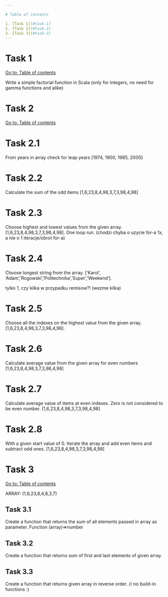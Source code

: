 ```yaml
---

# Table of contents

1. [Task 1](#task-1)
2. [Task 2](#task-2)
3. [Task 3](#task-3)
---
```


# Task 1

[Go to: Table of contents](#table-of-contents)

Write a simple factorial function in Scala (only for integers, no need for gamma functions and alike)

# Task 2

[Go to: Table of contents](#table-of-contents)

# Task 2.1

From years in array check for leap years [1974, 1900, 1985, 2000]

# Task 2.2

Calculate the sum of the odd items [1,6,23,8,4,98,3,7,3,98,4,98]

# Task 2.3

Choose highest and lowest values from the given array. [1,6,23,8,4,98,3,7,3,98,4,98]. One loop run. (chodzi chyba o uzycie for-a 1x, a nie o 1 iteracje/obrot for-a)

# Task 2.4

Choose longest string from the array. [‘Karol’, ‘Adam’,’Rogowski’,’Politechnika’,’Super’,’Weekend’].

tylko 1, czy kilka w przypadku remisow?! (wezme kilka)

# Task 2.5

Choose all the indexes on the highest value from the given array. [1,6,23,8,4,98,3,7,3,98,4,98].

# Task 2.6

Calculate average value from the given array for even numbers [1,6,23,8,4,98,3,7,3,98,4,98]

# Task 2.7

Calculate average value of items at even indexes. Zero is not considered to be even number. [1,6,23,8,4,98,3,7,3,98,4,98]

# Task 2.8

With a given start value of 0. Iterate the array and add even items and subtract odd ones. [1,6,23,8,4,98,3,7,3,98,4,98]

# Task 3

[Go to: Table of contents](#table-of-contents)

ARRAY: (1,6,23,8,4,8,3,7)

## Task 3.1

Create a function that returns the sum of all elements passed in array as parameter. Function (array)=>number

## Task 3.2

Create a function that returns sum of first and last elements of given array.

## Task 3.3

Create a function that returns given array in reverse order. // no build-in functions :)
